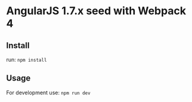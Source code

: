 # AngularJS 1.7.x seed with Webpack 4

## Install

run: `npm install`

## Usage
For development use:
`npm run dev`

